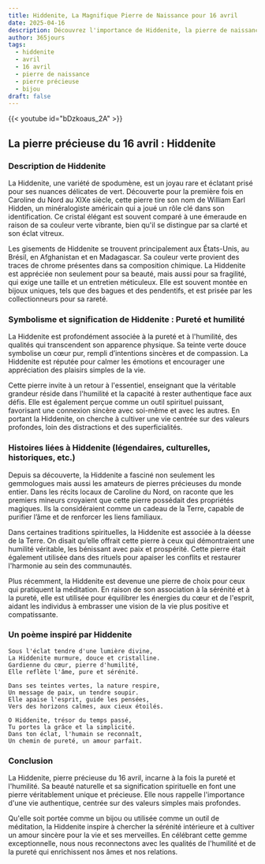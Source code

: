```yaml
---
title: Hiddenite, La Magnifique Pierre de Naissance pour 16 avril
date: 2025-04-16
description: Découvrez l'importance de Hiddenite, la pierre de naissance du 16 avril qui symbolise Pureté et humilité. Laissez sa beauté et sa signification illuminer votre journée.
author: 365jours
tags:
  - hiddenite
  - avril
  - 16 avril
  - pierre de naissance
  - pierre précieuse
  - bijou
draft: false
---
```


{{< youtube id="bDzkoaus_2A" >}}

## La pierre précieuse du 16 avril : Hiddenite

### Description de Hiddenite

La Hiddenite, une variété de spodumène, est un joyau rare et éclatant prisé pour ses nuances délicates de vert. Découverte pour la première fois en Caroline du Nord au XIXe siècle, cette pierre tire son nom de William Earl Hidden, un minéralogiste américain qui a joué un rôle clé dans son identification. Ce cristal élégant est souvent comparé à une émeraude en raison de sa couleur verte vibrante, bien qu'il se distingue par sa clarté et son éclat vitreux.

Les gisements de Hiddenite se trouvent principalement aux États-Unis, au Brésil, en Afghanistan et en Madagascar. Sa couleur verte provient des traces de chrome présentes dans sa composition chimique. La Hiddenite est appréciée non seulement pour sa beauté, mais aussi pour sa fragilité, qui exige une taille et un entretien méticuleux. Elle est souvent montée en bijoux uniques, tels que des bagues et des pendentifs, et est prisée par les collectionneurs pour sa rareté.

### Symbolisme et signification de Hiddenite : Pureté et humilité

La Hiddenite est profondément associée à la pureté et à l'humilité, des qualités qui transcendent son apparence physique. Sa teinte verte douce symbolise un cœur pur, rempli d’intentions sincères et de compassion. La Hiddenite est réputée pour calmer les émotions et encourager une appréciation des plaisirs simples de la vie.

Cette pierre invite à un retour à l'essentiel, enseignant que la véritable grandeur réside dans l'humilité et la capacité à rester authentique face aux défis. Elle est également perçue comme un outil spirituel puissant, favorisant une connexion sincère avec soi-même et avec les autres. En portant la Hiddenite, on cherche à cultiver une vie centrée sur des valeurs profondes, loin des distractions et des superficialités.

### Histoires liées à Hiddenite (légendaires, culturelles, historiques, etc.)

Depuis sa découverte, la Hiddenite a fasciné non seulement les gemmologues mais aussi les amateurs de pierres précieuses du monde entier. Dans les récits locaux de Caroline du Nord, on raconte que les premiers mineurs croyaient que cette pierre possédait des propriétés magiques. Ils la considéraient comme un cadeau de la Terre, capable de purifier l’âme et de renforcer les liens familiaux.

Dans certaines traditions spirituelles, la Hiddenite est associée à la déesse de la Terre. On disait qu’elle offrait cette pierre à ceux qui démontraient une humilité véritable, les bénissant avec paix et prospérité. Cette pierre était également utilisée dans des rituels pour apaiser les conflits et restaurer l'harmonie au sein des communautés.

Plus récemment, la Hiddenite est devenue une pierre de choix pour ceux qui pratiquent la méditation. En raison de son association à la sérénité et à la pureté, elle est utilisée pour équilibrer les énergies du cœur et de l'esprit, aidant les individus à embrasser une vision de la vie plus positive et compatissante.

### Un poème inspiré par Hiddenite

```
Sous l'éclat tendre d'une lumière divine,  
La Hiddenite murmure, douce et cristalline.  
Gardienne du cœur, pierre d'humilité,  
Elle reflète l'âme, pure et sérénité.  

Dans ses teintes vertes, la nature respire,  
Un message de paix, un tendre soupir.  
Elle apaise l'esprit, guide les pensées,  
Vers des horizons calmes, aux cieux étoilés.  

O Hiddenite, trésor du temps passé,  
Tu portes la grâce et la simplicité.  
Dans ton éclat, l'humain se reconnaît,  
Un chemin de pureté, un amour parfait.  
```

### Conclusion

La Hiddenite, pierre précieuse du 16 avril, incarne à la fois la pureté et l'humilité. Sa beauté naturelle et sa signification spirituelle en font une pierre véritablement unique et précieuse. Elle nous rappelle l'importance d'une vie authentique, centrée sur des valeurs simples mais profondes.

Qu'elle soit portée comme un bijou ou utilisée comme un outil de méditation, la Hiddenite inspire à chercher la sérénité intérieure et à cultiver un amour sincère pour la vie et ses merveilles. En célébrant cette gemme exceptionnelle, nous nous reconnectons avec les qualités de l'humilité et de la pureté qui enrichissent nos âmes et nos relations.